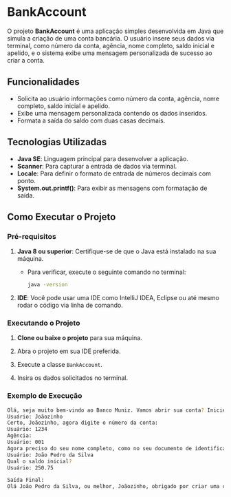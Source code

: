 # BankAccount

O projeto **BankAccount** é uma aplicação simples desenvolvida em Java que simula a criação de uma conta bancária. O usuário insere seus dados via terminal, como número da conta, agência, nome completo, saldo inicial e apelido, e o sistema exibe uma mensagem personalizada de sucesso ao criar a conta.

## Funcionalidades

- Solicita ao usuário informações como número da conta, agência, nome completo, saldo inicial e apelido.
- Exibe uma mensagem personalizada contendo os dados inseridos.
- Formata a saída do saldo com duas casas decimais.

## Tecnologias Utilizadas

- **Java SE**: Linguagem principal para desenvolver a aplicação.
- **Scanner**: Para capturar a entrada de dados via terminal.
- **Locale**: Para definir o formato de entrada de números decimais com ponto.
- **System.out.printf()**: Para exibir as mensagens com formatação de saída.

## Como Executar o Projeto

### Pré-requisitos

1. **Java 8 ou superior**: Certifique-se de que o Java está instalado na sua máquina.
   - Para verificar, execute o seguinte comando no terminal:
     ```bash
     java -version
     ```

2. **IDE**: Você pode usar uma IDE como IntelliJ IDEA, Eclipse ou até mesmo rodar o código via linha de comando.

### Executando o Projeto

1. **Clone ou baixe o projeto** para sua máquina.

2. Abra o projeto em sua IDE preferida.

3. Execute a classe `BankAccount`.

4. Insira os dados solicitados no terminal.

### Exemplo de Execução

```bash
Olá, seja muito bem-vindo ao Banco Muniz. Vamos abrir sua conta? Inicie digitando como gostaria de ser chamado(a):
Usuário: Joãozinho
Certo, Joãozinho, agora digite o número da conta:
Usuário: 1234
Agência:
Usuário: 001
Agora preciso do seu nome completo, como no seu documento de identificação:
Usuário: João Pedro da Silva
Qual o saldo inicial?
Usuário: 250.75

Saída Final:
Olá João Pedro da Silva, ou melhor, Joãozinho, obrigado por criar uma conta em nosso banco, sua agência é 001, conta 1234 e seu saldo 250.75 já está disponível para saque.
